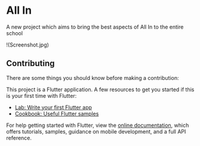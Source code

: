 # All In

A new project which aims to bring the best aspects of All In to the entire school

!(Screenshot.jpg)

## Contributing

There are some things you should know before making a contribution:

This project is a Flutter application.
A few resources to get you started if this is your first time with Flutter:

- [Lab: Write your first Flutter app](https://flutter.dev/docs/get-started/codelab)
- [Cookbook: Useful Flutter samples](https://flutter.dev/docs/cookbook)

For help getting started with Flutter, view the
[online documentation](https://flutter.dev/docs), which offers tutorials,
samples, guidance on mobile development, and a full API reference.
